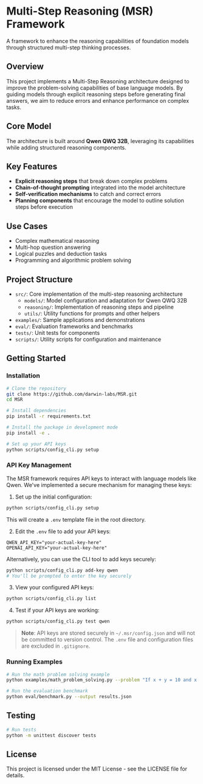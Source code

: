# Multi-Step Reasoning (MSR) Framework

A framework to enhance the reasoning capabilities of foundation models through structured multi-step thinking processes.

## Overview

This project implements a Multi-Step Reasoning architecture designed to improve the problem-solving capabilities of base language models. By guiding models through explicit reasoning steps before generating final answers, we aim to reduce errors and enhance performance on complex tasks.

## Core Model

The architecture is built around **Qwen QWQ 32B**, leveraging its capabilities while adding structured reasoning components.

## Key Features

- **Explicit reasoning steps** that break down complex problems
- **Chain-of-thought prompting** integrated into the model architecture
- **Self-verification mechanisms** to catch and correct errors
- **Planning components** that encourage the model to outline solution steps before execution

## Use Cases

- Complex mathematical reasoning
- Multi-hop question answering
- Logical puzzles and deduction tasks
- Programming and algorithmic problem solving

## Project Structure

- `src/`: Core implementation of the multi-step reasoning architecture
  - `models/`: Model configuration and adaptation for Qwen QWQ 32B
  - `reasoning/`: Implementation of reasoning steps and pipeline
  - `utils/`: Utility functions for prompts and other helpers
- `examples/`: Sample applications and demonstrations
- `eval/`: Evaluation frameworks and benchmarks
- `tests/`: Unit tests for components
- `scripts/`: Utility scripts for configuration and maintenance

## Getting Started

### Installation

```bash
# Clone the repository
git clone https://github.com/darwin-labs/MSR.git
cd MSR

# Install dependencies
pip install -r requirements.txt

# Install the package in development mode
pip install -e .

# Set up your API keys
python scripts/config_cli.py setup
```

### API Key Management

The MSR framework requires API keys to interact with language models like Qwen. We've implemented a secure mechanism for managing these keys:

1. Set up the initial configuration:

```bash
python scripts/config_cli.py setup
```

This will create a `.env` template file in the root directory. 

2. Edit the `.env` file to add your API keys:

```
QWEN_API_KEY="your-actual-key-here"
OPENAI_API_KEY="your-actual-key-here"
```

Alternatively, you can use the CLI tool to add keys securely:

```bash
python scripts/config_cli.py add-key qwen
# You'll be prompted to enter the key securely
```

3. View your configured API keys:

```bash
python scripts/config_cli.py list
```

4. Test if your API keys are working:

```bash
python scripts/config_cli.py test qwen
```

> **Note**: API keys are stored securely in `~/.msr/config.json` and will not be committed to version control. The `.env` file and configuration files are excluded in `.gitignore`.

### Running Examples

```bash
# Run the math problem solving example
python examples/math_problem_solving.py --problem "If x + y = 10 and x - y = 4, what is the value of x?"

# Run the evaluation benchmark
python eval/benchmark.py --output results.json
```

## Testing

```bash
# Run tests
python -m unittest discover tests
```

## License

This project is licensed under the MIT License - see the LICENSE file for details. 